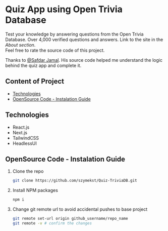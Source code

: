 # Quiz App using Open Trivia Database
Test your knowledge by answering questions from the Open Trivia Database. Over 4,000 verified questions and answers.
Link to the site in the _About section_.<br>
Feel free to rate the source code of this project.

Thanks to [@Safdar Jamal](https://www.github.com/SafdarJamal). 
His source code helped me understand the logic behind the quiz app and complete it.

## Content of Project
- [Technologies](#technologies)
- [OpenSource Code - Instalation Guide](#opensource-code---instalation-guide)

## Technologies
* React.js
* Next.js
* TailwindCSS
* HeadlessUI

## OpenSource Code - Instalation Guide
1. Clone the repo
   ```sh
   git clone https://github.com/szymekst/Quiz-TriviaDB.git
   ```
2. Install NPM packages
   ```sh
   npm i
   ```
3. Change git remote url to avoid accidental pushes to base project
   ```sh
   git remote set-url origin github_username/repo_name
   git remote -v # confirm the changes
   ```
